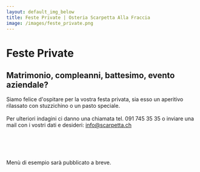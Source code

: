 ```yaml
---
layout: default_img_below
title: Feste Private | Osteria Scarpetta Alla Fraccia
image: /images/feste_private.png
---
```


Feste Private
==========

Matrimonio, compleanni, battesimo, evento aziendale?
----------------------------------------------------

Siamo felice d'ospitare per la vostra festa privata, sia esso un aperitivo rilassato con stuzzichino o un pasto speciale. 
<br> </br>
Per ulteriori indagini ci danno una chiamata tel. 091 745 35 35 o inviare una mail con i vostri dati e desideri: <info@scarpetta.ch>

<br> </br>
<br> </br>
Menù di esempio sarà pubblicato a breve.
